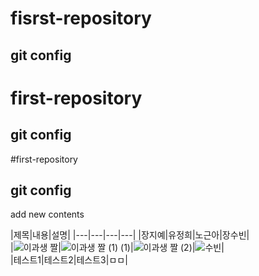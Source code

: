# fisrst-repository
## git config
# first-repository
## git config
#first-repository
## git config
add new contents

|제목|내용|설명|
|---|---|---|---|
|장지예|유정희|노근아|장수빈|  
|![이과생 짤](https://github.com/jangddu/first-repository/assets/108057325/e41e9fad-8407-411e-b777-e55cc2154030)|![이과생 짤 (1) (1)](https://github.com/jangddu/first-repository/assets/108057325/7a412235-e9dd-44df-a179-53b1dea0ef47)|![이과생 짤 (2)](https://github.com/jangddu/first-repository/assets/108057325/07758d91-ed64-47cd-b5dd-33555a8fa5ee)|![수빈](https://github.com/jangddu/first-repository/assets/108057325/5ce5a275-b68e-4102-bce9-61b14b6a4a69)|  
|테스트1|테스트2|테스트3|ㅁㅁ|
